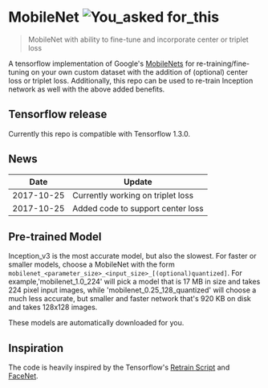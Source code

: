 # MobileNet ![You_asked for_this](https://img.shields.io/badge/You_asked-for_this-orange.svg)

> MobileNet with ability to fine-tune and incorporate center or triplet loss

A tensorflow implementation of Google's [MobileNets](https://arxiv.org/abs/1704.04861) for re-training/fine-tuning on your own custom dataset with the addition of (optional) center loss or triplet loss. Additionally, this repo can be used to re-train Inception network as well with the above added benefits.

## Tensorflow release
Currently this repo is compatible with Tensorflow 1.3.0.

## News
| Date     | Update |
|----------|--------|
| 2017-10-25 | Currently working on triplet loss |
| 2017-10-25 | Added code to support center loss |

## Pre-trained Model
Inception_v3 is the most accurate model, but also the slowest. For faster or smaller models, choose a MobileNet with the form `mobilenet_<parameter_size>_<input_size>_[(optional)quantized]`. For example,'mobilenet_1.0_224' will pick a model that is 17 MB in size and takes 224
     pixel input images, while 'mobilenet_0.25_128_quantized' will choose a much
      less accurate, but smaller and faster network that's 920 KB on disk and
      takes 128x128 images.

These models are automatically downloaded for you.


## Inspiration
The code is heavily inspired by the Tensorflow's [Retrain Script](https://github.com/tensorflow/tensorflow/blob/master/tensorflow/examples/image_retraining/retrain.py) and [FaceNet](https://github.com/davidsandberg/facenet).




